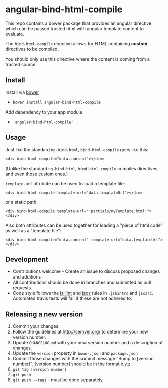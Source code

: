 # angular-bind-html-compile
This repo contains a bower package that provides an angular directive which can be passed trusted html with angular template content to evaluate.

The `bind-html-compile` directive allows for HTML containing **custom** directives to be compiled.

You should only use this directive where the content is coming from a trusted
source.

## Install
Install via [bower](http://bower.io)

* `bower install angular-bind-html-compile`

Add dependency to your app module

* `'angular-bind-html-compile'`

## Usage 
Just like the standard `ng-bind-html`, `bind-html-compile` goes like this:
```
<div bind-html-compile="data.content"></div>
```

(Unlike the standard `ng-bind-html`, `bind-html-compile` compiles directives, and even those custom ones.)

`template-url` attribute can be used to load a template file:
```
<div bind-html-compile template-url="data.templateUrl"></div>
```
or a static path:
```
<div bind-html-compile template-url="'partials/myTemplate.html'"></div>
```

Also both attributes can be used together for loading a "piece of html code" as well as a "template file":
```
<div bind-html-compile="data.content" template-url="data.templateUrl"></div>
```

## Development
* Contributions welcome - Create an issue to discuss proposed changes and additions
* All contributions should be done in branches and submitted as pull requests.
* Code style follows the [jsHint](http://jshint.com/docs/) and [jscs](http://jscs.info/) rules in `.jshintrc` and `jscsrc`. Automated travis tests will fail if these are not adhered to.

## Releasing a new version

1. Commit your changes.
1. Follow the guidelines at http://semver.org/ to determine your new version number.
1. Update `CHANGELOG.md` with your new version number and a description of changes.
1. Update the `version` property in `bower.json` and `package.json`
1. Commit those changes with the commit message "Bump to [version number]". [version number] should be in the format x.y.z.
1. `git tag [version number]`
1. `git push`
1. `git push --tags` - must be done separately.
